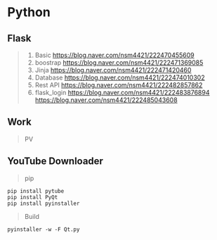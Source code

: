 # Python


## Flask

> 1. Basic
  https://blog.naver.com/nsm4421/222470455609
> 2. boostrap
  https://blog.naver.com/nsm4421/222471369085
> 3. Jinja
  https://blog.naver.com/nsm4421/222471420460
> 4. Database
  https://blog.naver.com/nsm4421/222474010302
> 5. Rest API
  https://blog.naver.com/nsm4421/222482857862
> 6. flask_login
  https://blog.naver.com/nsm4421/222483876894
  https://blog.naver.com/nsm4421/222485043608


## Work

> PV





## YouTube Downloader

> pip

```
pip install pytube
pip install PyQt
pip install pyinstaller
```

> Build

```
pyinstaller -w -F Qt.py
```

